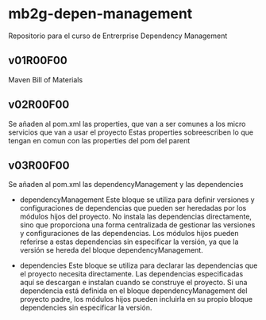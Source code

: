 # mb2g-depen-management
Repositorio para el curso de Entrerprise Dependency Management

## v01R00F00
Maven Bill of Materials

## v02R00F00
Se añaden al pom.xml las properties, que van a ser comunes a los micro servicios que van a usar el proyecto
Estas properties sobreescriben lo que tengan en comun con las properties del pom del parent

## v03R00F00
Se añaden al pom.xml las dependencyManagement y las dependencies

- dependencyManagement
Este bloque se utiliza para definir versiones y configuraciones de dependencias que pueden ser heredadas por los módulos hijos del proyecto. 
No instala las dependencias directamente, sino que proporciona una forma centralizada de gestionar las versiones y configuraciones de las dependencias. 
Los módulos hijos pueden referirse a estas dependencias sin especificar la versión, ya que la versión se hereda del bloque dependencyManagement.

- dependencies
Este bloque se utiliza para declarar las dependencias que el proyecto necesita directamente. 
Las dependencias especificadas aquí se descargan e instalan cuando se construye el proyecto. 
Si una dependencia está definida en el bloque dependencyManagement del proyecto padre, los módulos hijos pueden incluirla en su propio bloque dependencies sin especificar la versión.